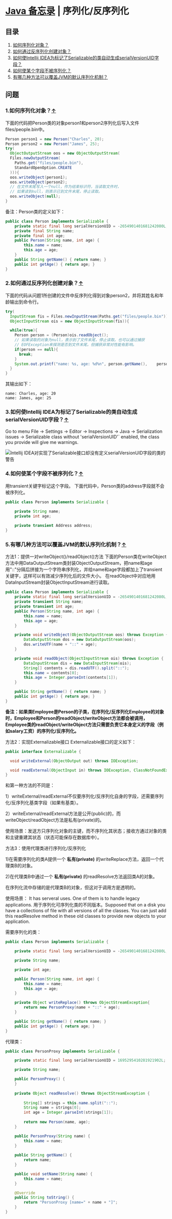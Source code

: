 # [Java 备忘录](README.md) | 序列化/反序列化
## 目录
  1. [如何序列化对象？](#serialize-object)
  2. [如何通过反序列化创建对象？](#create-object-by-deserialization)
  3. [如何使Intellij IDEA为标记了Serializable的类自动生成serialVersionUID字段？](#idea-serial-version-uid)
  4. [如何使某个字段不被序列化？](#exclude-field) 
  5. [有哪几种方法可以覆盖JVM的默认序列化机制？](#override-default-mechanism)  

## 问题
### 1.如何序列化对象？<a name="serialize-object"></a>[↑](#top)
下面的代码把Person类的对象person1和person2序列化后写入文件files/people.bin中。
```java
Person person1 = new Person("Charles", 20);
Person person2 = new Person("James", 25);
try(
  ObjectOutputStream oos = new ObjectOutputStream(
  Files.newOutputStream(
    Paths.get("files/people.bin"),
    StandardOpenOption.CREATE
  ))){
  oos.writeObject(person1);
  oos.writeObject(person2);
  // 在文件末尾写入一个null，作为结束标识符，当读取文件时，
  // 如果读到null，则表示已到文件末尾，停止读取。
  oos.writeObject(null);
}
```
备注：Person类的定义如下：
```java
public class Person implements Serializable {
	private static final long serialVersionUID = -2654901401681242080L;
	private final String name;
	private final int age;
	public Person(String name, int age) {
		this.name = name;
		this.age = age;
	}
	public String getName() { return name; }
	public int getAge() { return age; }
}
```
### 2.如何通过反序列化创建对象？<a name="create-object-by-deserialization"></a>[↑](#top)
下面的代码从问题1所创建的文件中反序列化得到对象person2，并将其姓名和年龄输出到命令行。
```java
try(
  InputStream fis = Files.newInputStream(Paths.get("files/people.bin"));
  ObjectInputStream ois = new ObjectInputStream(fis)){

  while(true){
    Person person = (Person)ois.readObject();
    // 如果读取的对象为null，表示到了文件末尾，停止读取。也可以通过捕获
    // EOFException来探测是否到文件末尾。但捕获异常对性能有影响。
    if(person == null){
      break;
    }
    System.out.printf("name: %s, age: %d%n", person.getName(),    person.getAge());
  }
}
```
其输出如下：
```
name: Charles, age: 20
name: James, age: 25
```
### 3.如何使Intellij IDEA为标记了Serializable的类自动生成serialVersionUID字段？<a name="idea-serial-version-uid"></a>[↑](#top)
Go to menu File → Settings → Editor → Inspections → Java → Serialization issues → Serializable class without 'serialVersionUID'` enabled, the class you provide will give me warnings.

![Intellij IDEA对实现了Serializable接口却没有定义serialVersionUID字段的类的警告](/images/idea-serialization-warning.png)
### 4.如何使某个字段不被序列化？<a name="exclude-field"></a>[↑](#top)
用transient关键字标记这个字段。
下面代码中，Person类的address字段就不会被序列化。
```java
public class Person implements Serializable {

	private String name;
	private int age;
	
	private transient Address address;
}
```
### 5.有哪几种方法可以覆盖JVM的默认序列化机制？<a name="override-default-mechanism"></a>[↑](#top)
方法1：提供一对writeObject()/readObject()方法
下面的Person类在writeObject方法中用DataOutputStream类封装ObjectOutputStream，把name和age用"::"分隔后拼接为一个字符串序列化，并给name和age字段都加上了transient关键字，这样可以有效减少序列化后的文件大小。
在readObject中对应地用DataInputStream封装ObjectInputStream进行读取。
```java
public class Person implements Serializable {
	private static final long serialVersionUID = -2654901401681242080L;
	private transient String name;
	private transient int age;
	public Person(String name, int age) {
		this.name = name;
		this.age = age;
	}

	private void writeObject(ObjectOutputStream oos) throws Exception {
		DataOutputStream dos = new DataOutputStream(oos);
		dos.writeUTF(name + "::" + age);
	}

	private void readObject(ObjectInputStream ois) throws Exception {
		DataInputStream dis = new DataInputStream(ois);
		String[] contents = dis.readUTF().split("::");
		this.name = contents[0];
		this.age = Integer.parseInt(contents[1]);
	}

	public String getName() { return name; }
	public int getAge() { return age; }
}
```
**备注：如果类Employee是Person的子类，在序列化/反序列化Employee的对象时，Employee和Person的readObject/writeObject方法都会被调用，Employee类的readObject/writeObject方法只需要负责它本身定义的字段（例如salary工资）的序列化/反序列化。**

方法2：实现Externalizable接口
Externalizable接口的定义如下：
```java
public interface Externalizable {

  void writeExternal(ObjectOutput out) throws IOException;

  void readExternal(ObjectInput in) throws IOException, ClassNotFoundException;
}
```
和第一种方法的不同是：

1）writeExternal/readExternal不仅要序列化/反序列化自身的字段，还需要序列化/反序列化基类字段（如果有基类）。

2）writeExternal/readExternal方法是公开(public)的，而writeObject/readObject方法是私有(private)的。

使用场景：发送方只序列化对象的主键，而不序列化其状态；接收方通过对象的类和主键重建其状态（状态可能保存在数据库中）。


方法3：使用代理类进行序列化/反序列化

1)在需要序列化的类A提供一个 **私有(private)** 的writeReplace方法，返回一个代理类B的对象。

2)在代理类B中通过一个 **私有(private)** 的readResolve方法返回类A的对象。

在序列化流中存储的是代理类B的对象，但这对于调用方是透明的。

使用场景：
It has serveral uses. One of them is to handle legacy applications.
用于序列化可序列化类的不同版本。Supposed that on a disk you have a collections of file with all versions of all the classes. You can just add this readResolve method in these old classes to provide new objects to your application. 

需要序列化的类：
```java
public class Person implements Serializable {

	private static final long serialVersionUID = -2654901401681242080L;

	private String name;

	private int age;

	public Person(String name, int age) {
		this.name = name;
		this.age = age;
	}

	private Object writeReplace() throws ObjectStreamException{
		return new PersonProxy(name + "::" + age);
	}

	public String getName() { return name; }
	public int getAge() { return age; }
}
```
代理类：
```java
public class PersonProxy implements Serializable {

	private static final long serialVersionUID = 1695295410281921902L;

	private String name;

	public PersonProxy() {
	}
	
	private Object readResolve() throws ObjectStreamException {
		
		String[] strings = this.name.split("::");
		String name = strings[0];
		int age = Integer.parseInt(strings[1]);
		
		return new Person(name, age);
	}

	public PersonProxy(String name) {
		this.name = name;
	}
	
	public String getName() {
		return name;
	}

	public void setName(String name) {
		this.name = name;
	}

	@Override
	public String toString() {
		return "PersonProxy [name=" + name + "]";
	}
}
```